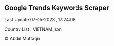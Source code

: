 

## Google Trends Keywords Scraper 
 
Last Update 07-05-2023 , 17:24:08

Country List :
VIETNAM.json



© Abdul Muttaqin 
